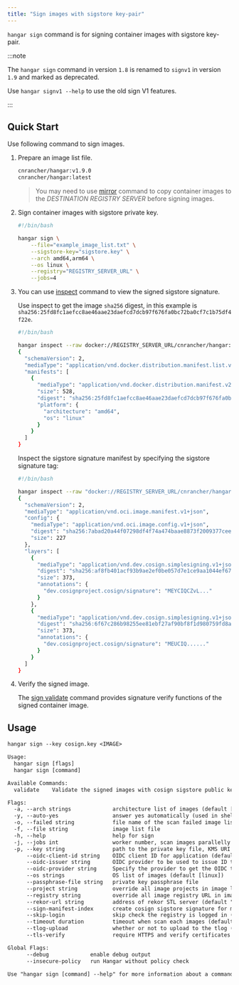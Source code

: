 ```yaml
---
title: "Sign images with sigstore key-pair"
---
```


`hangar sign` command is for signing container images with sigstore key-pair.

:::note

The `hangar sign` command in version `1.8` is renamed to `signv1` in version `1.9` and marked as deprecated.

Use `hangar signv1 --help` to use the old sign V1 features.

:::

## Quick Start

Use following command to sign images.

1. Prepare an image list file.

    ```txt title="example_image_list.txt"
    cnrancher/hangar:v1.9.0
    cnrancher/hangar:latest
    ```

    > You may need to use [mirror](/docs/v1.9/mirror/mirror) command to copy container images to the *DESTINATION REGISTRY SERVER* before signing images.

1. Sign container images with sigstore private key.

    ```bash
    #!/bin/bash

    hangar sign \
        --file="example_image_list.txt" \
        --sigstore-key="sigstore.key" \
        --arch amd64,arm64 \
        --os linux \
        --registry="REGISTRY_SERVER_URL" \
        --jobs=4
    ```

1. You can use [inspect](/docs/v1.9/advanced/inspect/) command to view the signed sigstore signature.

    Use inspect to get the image `sha256` digest, in this example is `sha256:25fd8fc1aefcc8ae46aae23daefcd7dcb97f676fa0bc72ba0cf7c1b75df4f22e`.

    ```bash
    #!/bin/bash

    hangar inspect --raw docker://REGISTRY_SERVER_URL/cnrancher/hangar:latest
    {
      "schemaVersion": 2,
      "mediaType": "application/vnd.docker.distribution.manifest.list.v2+json",
      "manifests": [
        {
          "mediaType": "application/vnd.docker.distribution.manifest.v2+json",
          "size": 528,
          "digest": "sha256:25fd8fc1aefcc8ae46aae23daefcd7dcb97f676fa0bc72ba0cf7c1b75df4f22e",
          "platform": {
            "architecture": "amd64",
            "os": "linux"
          }
        }
      ]
    }
    ```

    Inspect the sigstore signature manifest by specifying the sigstore signature tag:

    ```bash
    #!/bin/bash

    hangar inspect --raw "docker://REGISTRY_SERVER_URL/cnrancher/hangar:sha256-25fd8fc1aefcc8ae46aae23daefcd7dcb97f676fa0bc72ba0cf7c1b75df4f22e.sig"  | jq
    {
      "schemaVersion": 2,
      "mediaType": "application/vnd.oci.image.manifest.v1+json",
      "config": {
        "mediaType": "application/vnd.oci.image.config.v1+json",
        "digest": "sha256:7abad20a44f07298df4f74a474baae8873f2009377cee2b468cf1dbad8275a31",
        "size": 227
      },
      "layers": [
        {
          "mediaType": "application/vnd.dev.cosign.simplesigning.v1+json",
          "digest": "sha256:af8fb401acf93b9ae2ef0be057d7e1ce9aa1044ef6744877aa16d693dc170c7e",
          "size": 373,
          "annotations": {
            "dev.cosignproject.cosign/signature": "MEYCIQCZvL..."
          }
        },
        {
          "mediaType": "application/vnd.dev.cosign.simplesigning.v1+json",
          "digest": "sha256:6f67c286b98255ee81ebf27af90bf8f1d980759fd8a64c7750cbb3d7d682c1d4",
          "size": 373,
          "annotations": {
            "dev.cosignproject.cosign/signature": "MEUCIQ......"
          }
        }
      ]
    }
    ```

1. Verify the signed image.

    The [sign validate](/docs/v1.9/sign/validate) command provides signature verify functions of the signed container image.

## Usage

```txt title="hangar sign --help"
hangar sign --key cosign.key <IMAGE>

Usage:
  hangar sign [flags]
  hangar sign [command]

Available Commands:
  validate    Validate the signed images with cosign sigstore public key

Flags:
  -a, --arch strings             architecture list of images (default [amd64,arm64])
  -y, --auto-yes                 answer yes automatically (used in shell script)
  -o, --failed string            file name of the scan failed image list (default "scan-failed.txt")
  -f, --file string              image list file
  -h, --help                     help for sign
  -j, --jobs int                 worker number, scan images parallelly (1-20) (default 1)
  -p, --key string               path to the private key file, KMS URI or Kubernetes Secret
      --oidc-client-id string    OIDC client ID for application (default "sigstore")
      --oidc-issuer string       OIDC provider to be used to issue ID token (default "https://oauth2.sigstore.dev/auth")
      --oidc-provider string     Specify the provider to get the OIDC token from (Optional). If unset, all options will be tried. Options include: [spiffe, google, github-actions, filesystem, buildkite-agent]
      --os strings               OS list of images (default [linux])
      --passphrase-file string   private key passphrase file
      --project string           override all image projects in image list
      --registry string          override all image registry URL in image list
      --rekor-url string         address of rekor STL server (default "https://rekor.sigstore.dev")
      --sign-manifest-index      create cosign sigstore signature for manifest index (default true)
      --skip-login               skip check the registry is logged in (used in shell script)
      --timeout duration         timeout when scan each images (default 10m0s)
      --tlog-upload              whether or not to upload to the tlog (default true)
      --tls-verify               require HTTPS and verify certificates

Global Flags:
      --debug             enable debug output
      --insecure-policy   run Hangar without policy check

Use "hangar sign [command] --help" for more information about a command.
```
